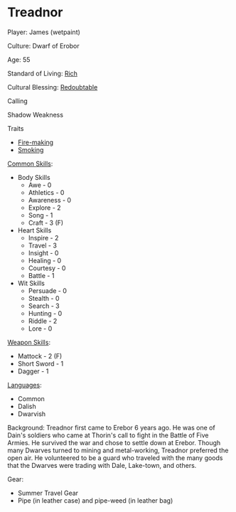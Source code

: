 # Treadnor

Player: James (wetpaint)

Culture: Dwarf of Erobor

Age: 55

Standard of Living: [Rich](../generation/standard-of-living.md)

Cultural Blessing:  [Redoubtable](../generation/cultural-blessing.md)

Calling

Shadow Weakness

Traits
* [Fire-making](../generation/specialities.md)
* [Smoking](../generation/specialities.md)

[Common Skills](../generation/common-skill-list.md): 
* Body Skills
    * Awe - 0
    * Athletics - 0
    * Awareness - 0
    * Explore - 2
    * Song - 1
    * Craft - 3 (F)
* Heart Skills
    * Inspire - 2
    * Travel - 3
    * Insight - 0
    * Healing - 0
    * Courtesy - 0
    * Battle - 1
* Wit Skills
    * Persuade - 0
    * Stealth - 0
    * Search - 3
    * Hunting - 0
    * Riddle - 2
    * Lore - 0
 
[Weapon Skills](../generation/weapon-skill-list.md):
* Mattock - 2 (F)
* Short Sword - 1
* Dagger - 1

[Languages](../generation/languages.md):
* Common
* Dalish
* Dwarvish

Background: Treadnor first came to Erebor 6 years ago.  He was one of Dain's soldiers who came at Thorin's call to fight in the Battle of Five Armies.  He survived the war and chose to settle down at Erebor.  Though many Dwarves turned to mining and metal-working, Treadnor preferred the open air.  He volunteered to be a guard who traveled with the many goods that the Dwarves were trading with Dale, Lake-town, and others.

Gear:
* Summer Travel Gear
* Pipe (in leather case) and pipe-weed (in leather bag)
